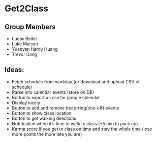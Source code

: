 # Get2Class

## Group Members
- Lucas Beitel
- Luke Matson
- Yuanyan Hardy Huang
- Trevor Dang

## Ideas:
- Fetch schedule from workday (or download and upload CSV of schedule)
- Parse into calendar events (store on DB)
- Button to export as csv for google calendar
- Display nicely
- Button to add and remove (recurring/one-off) events
- Button to show class location
- Button to get walking directions
- Notification when it’s time to walk to class (+5 min to pack up)
- Karma score if you get to class on time and stay the whole time (lose more points the more late you are)

